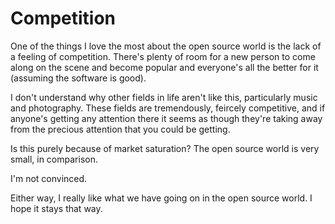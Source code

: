 # Competition

One of the things I love the most about the open source world is the lack
of a feeling of competition. There's plenty of room for a new person to
come along on the scene and become popular and everyone's all the better
for it (assuming the software is good).

I don't understand why other fields in life aren't like this, particularly
music and photography. These fields are tremendously, feircely competitive,
and if anyone's getting any attention there it seems as though they're taking
away from the precious attention that you could be getting.

Is this purely because of market saturation? The open source world is very small, in comparison.

I'm not convinced.

Either way, I really like what we have going on in the open source world. I hope it stays that way.
